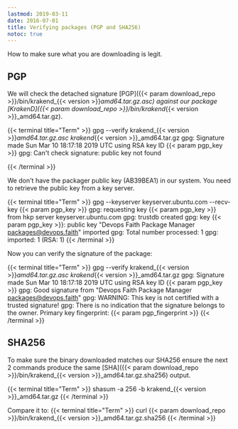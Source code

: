 ```yaml
---
lastmod: 2019-03-11
date: 2016-07-01
title: Verifying packages (PGP and SHA256)
notoc: true
---
```

How to make sure what you are downloading is legit.

## PGP
We will check the detached signature [PGP]({{< param download_repo >}}/bin/krakend_{{< version >}}_amd64.tar.gz.asc) against our package [KrakenD]({{< param download_repo >}}/bin/krakend_{{< version >}}_amd64.tar.gz).

{{< terminal title="Term" >}}
gpg --verify krakend_{{< version >}}_amd64.tar.gz.asc krakend_{{< version >}}_amd64.tar.gz
gpg: Signature made Sun Mar 10 18:17:18 2019 UTC using RSA key ID {{< param pgp_key >}}
gpg: Can't check signature: public key not found

{{< /terminal >}}


We don't have the packager public key (AB39BEA1) in our system. You need to retrieve the public key from a key server.

{{< terminal title="Term" >}}
gpg --keyserver keyserver.ubuntu.com --recv-key {{< param pgp_key >}}
gpg: requesting key {{< param pgp_key >}} from hkp server keyserver.ubuntu.com
gpg: trustdb created
gpg: key {{< param pgp_key >}}: public key "Devops Faith Package Manager <packages@devops.faith>" imported
gpg: Total number processed: 1
gpg: imported: 1	(RSA: 1)
{{< /terminal >}}

Now you can verify the signature of the package:

{{< terminal title="Term" >}}
gpg --verify krakend_{{< version >}}_amd64.tar.gz.asc krakend_{{< version >}}_amd64.tar.gz
gpg: Signature made Sun Mar 10 18:17:18 2019 UTC using RSA key ID {{< param pgp_key >}}
gpg: Good signature from "Devops Faith Package Manager <packages@devops.faith>"
gpg: WARNING: This key is not certified with a trusted signature!
gpg:					There is no indication that the signature belongs to the owner.
Primary key fingerprint: {{< param pgp_fingerprint >}}
{{< /terminal >}}


## SHA256

To make sure the binary downloaded matches our SHA256 ensure the next 2 commands produce the same [SHA]({{< param download_repo >}}/bin/krakend_{{< version >}}_amd64.tar.gz.sha256) output.

{{< terminal title="Term" >}}
shasum -a 256 -b krakend_{{< version >}}_amd64.tar.gz
{{< /terminal >}}

Compare it to:
{{< terminal title="Term" >}}
curl {{< param download_repo >}}/bin/krakend_{{< version >}}_amd64.tar.gz.sha256
{{< /terminal >}}